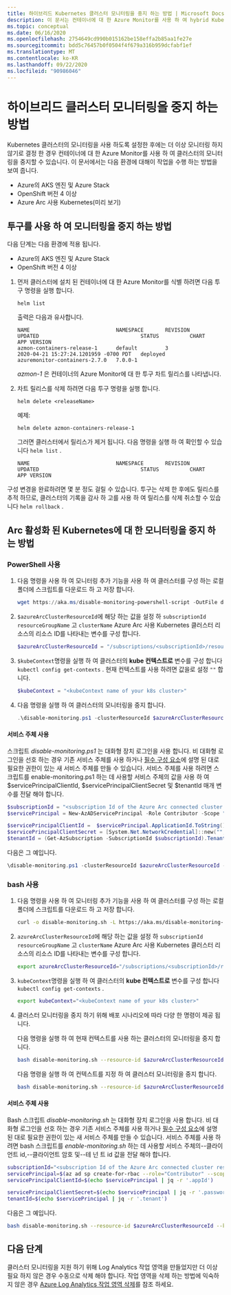 ```yaml
---
title: 하이브리드 Kubernetes 클러스터 모니터링을 중지 하는 방법 | Microsoft Docs
description: 이 문서는 컨테이너에 대 한 Azure Monitor를 사용 하 여 hybrid Kubernetes 클러스터의 모니터링을 중지 하는 방법을 설명 합니다.
ms.topic: conceptual
ms.date: 06/16/2020
ms.openlocfilehash: 2754649cd990b015162be158effa2b85aa1fe27e
ms.sourcegitcommit: bdd5c76457b0f0504f4f679a316b959dcfabf1ef
ms.translationtype: MT
ms.contentlocale: ko-KR
ms.lasthandoff: 09/22/2020
ms.locfileid: "90986046"
---
```

# <a name="how-to-stop-monitoring-your-hybrid-cluster"></a>하이브리드 클러스터 모니터링을 중지 하는 방법

Kubernetes 클러스터의 모니터링을 사용 하도록 설정한 후에는 더 이상 모니터링 하지 않기로 결정 한 경우 컨테이너에 대 한 Azure Monitor를 사용 하 여 클러스터의 모니터링을 중지할 수 있습니다. 이 문서에서는 다음 환경에 대해이 작업을 수행 하는 방법을 보여 줍니다.

- Azure의 AKS 엔진 및 Azure Stack
- OpenShift 버전 4 이상
- Azure Arc 사용 Kubernetes(미리 보기)

## <a name="how-to-stop-monitoring-using-helm"></a>투구를 사용 하 여 모니터링을 중지 하는 방법

다음 단계는 다음 환경에 적용 됩니다.

- Azure의 AKS 엔진 및 Azure Stack
- OpenShift 버전 4 이상

1. 먼저 클러스터에 설치 된 컨테이너에 대 한 Azure Monitor를 식별 하려면 다음 투구 명령을 실행 합니다.

    ```
    helm list
    ```

    출력은 다음과 유사합니다.

    ```
    NAME                            NAMESPACE       REVISION        UPDATED                                 STATUS          CHART                           APP VERSION
    azmon-containers-release-1      default         3               2020-04-21 15:27:24.1201959 -0700 PDT   deployed        azuremonitor-containers-2.7.0   7.0.0-1
    ```

    *azmon-1* 은 컨테이너의 Azure Monitor에 대 한 투구 차트 릴리스를 나타냅니다.

2. 차트 릴리스를 삭제 하려면 다음 투구 명령을 실행 합니다.

    `helm delete <releaseName>`

    예제:

    `helm delete azmon-containers-release-1`

    그러면 클러스터에서 릴리스가 제거 됩니다. 다음 명령을 실행 하 여 확인할 수 있습니다 `helm list` .

    ```
    NAME                            NAMESPACE       REVISION        UPDATED                                 STATUS          CHART                           APP VERSION
    ```

구성 변경을 완료하려면 몇 분 정도 걸릴 수 있습니다. 투구는 삭제 한 후에도 릴리스를 추적 하므로, 클러스터의 기록을 감사 하 고를 사용 하 여 릴리스를 삭제 취소할 수 있습니다 `helm rollback` .

## <a name="how-to-stop-monitoring-on-arc-enabled-kubernetes"></a>Arc 활성화 된 Kubernetes에 대 한 모니터링을 중지 하는 방법

### <a name="using-powershell"></a>PowerShell 사용

1. 다음 명령을 사용 하 여 모니터링 추가 기능을 사용 하 여 클러스터를 구성 하는 로컬 폴더에 스크립트를 다운로드 하 고 저장 합니다.

    ```powershell
    wget https://aka.ms/disable-monitoring-powershell-script -OutFile disable-monitoring.ps1
    ```

2. `$azureArcClusterResourceId`에 해당 하는 값을 설정 하 `subscriptionId` `resourceGroupName` 고 `clusterName` Azure Arc 사용 Kubernetes 클러스터 리소스의 리소스 ID를 나타내는 변수를 구성 합니다.

    ```powershell
    $azureArcClusterResourceId = "/subscriptions/<subscriptionId>/resourceGroups/<resourceGroupName>/providers/Microsoft.Kubernetes/connectedClusters/<clusterName>"
    ```

3. `$kubeContext`명령을 실행 하 여 클러스터의 **kube 컨텍스트로** 변수를 구성 합니다 `kubectl config get-contexts` . 현재 컨텍스트를 사용 하려면 값을로 설정 `""` 합니다.

    ```powershell
    $kubeContext = "<kubeContext name of your k8s cluster>"
    ```

4. 다음 명령을 실행 하 여 클러스터의 모니터링을 중지 합니다.

    ```powershell
    .\disable-monitoring.ps1 -clusterResourceId $azureArcClusterResourceId -kubeContext $kubeContext
    ```

#### <a name="using-service-principal"></a>서비스 주체 사용
스크립트 *disable-monitoring.ps1* 는 대화형 장치 로그인을 사용 합니다. 비 대화형 로그인을 선호 하는 경우 기존 서비스 주체를 사용 하거나 [필수 구성 요소](container-insights-enable-arc-enabled-clusters.md#prerequisites)에 설명 된 대로 필요한 권한이 있는 새 서비스 주체를 만들 수 있습니다. 서비스 주체를 사용 하려면 스크립트를 enable-monitoring.ps1 하는 데 사용할 서비스 주체의 값을 사용 하 여 $servicePrincipalClientId, $servicePrincipalClientSecret 및 $tenantId 매개 변수를 전달 해야 합니다.

```powershell
$subscriptionId = "<subscription Id of the Azure Arc connected cluster resource>"
$servicePrincipal = New-AzADServicePrincipal -Role Contributor -Scope "/subscriptions/$subscriptionId"

$servicePrincipalClientId =  $servicePrincipal.ApplicationId.ToString()
$servicePrincipalClientSecret = [System.Net.NetworkCredential]::new("", $servicePrincipal.Secret).Password
$tenantId = (Get-AzSubscription -SubscriptionId $subscriptionId).TenantId
```

다음은 그 예입니다. 

```powershell
\disable-monitoring.ps1 -clusterResourceId $azureArcClusterResourceId -kubeContext $kubeContext -servicePrincipalClientId $servicePrincipalClientId -servicePrincipalClientSecret $servicePrincipalClientSecret -tenantId $tenantId
```


### <a name="using-bash"></a>bash 사용

1. 다음 명령을 사용 하 여 모니터링 추가 기능을 사용 하 여 클러스터를 구성 하는 로컬 폴더에 스크립트를 다운로드 하 고 저장 합니다.

    ```bash
    curl -o disable-monitoring.sh -L https://aka.ms/disable-monitoring-bash-script
    ```

2. `azureArcClusterResourceId`에 해당 하는 값을 설정 하 `subscriptionId` `resourceGroupName` 고 `clusterName` Azure Arc 사용 Kubernetes 클러스터 리소스의 리소스 ID를 나타내는 변수를 구성 합니다.

    ```bash
    export azureArcClusterResourceId="/subscriptions/<subscriptionId>/resourceGroups/<resourceGroupName>/providers/Microsoft.Kubernetes/connectedClusters/<clusterName>"
    ```

3. `kubeContext`명령을 실행 하 여 클러스터의 **kube 컨텍스트로** 변수를 구성 합니다 `kubectl config get-contexts` .

    ```bash
    export kubeContext="<kubeContext name of your k8s cluster>"
    ```

4. 클러스터 모니터링을 중지 하기 위해 배포 시나리오에 따라 다양 한 명령이 제공 됩니다.

    다음 명령을 실행 하 여 현재 컨텍스트를 사용 하는 클러스터의 모니터링을 중지 합니다.

    ```bash
    bash disable-monitoring.sh --resource-id $azureArcClusterResourceId
    ```

    다음 명령을 실행 하 여 컨텍스트를 지정 하 여 클러스터 모니터링을 중지 합니다.

    ```bash
    bash disable-monitoring.sh --resource-id $azureArcClusterResourceId --kube-context $kubeContext
    ```

#### <a name="using-service-principal"></a>서비스 주체 사용
Bash 스크립트 *disable-monitoring.sh* 는 대화형 장치 로그인을 사용 합니다. 비 대화형 로그인을 선호 하는 경우 기존 서비스 주체를 사용 하거나 [필수 구성 요소](container-insights-enable-arc-enabled-clusters.md#prerequisites)에 설명 된 대로 필요한 권한이 있는 새 서비스 주체를 만들 수 있습니다. 서비스 주체를 사용 하려면 bash 스크립트를 *enable-monitoring.sh* 하는 데 사용할 서비스 주체의--클라이언트 id,--클라이언트 암호 및--테 넌 트 id 값을 전달 해야 합니다.

```bash
subscriptionId="<subscription Id of the Azure Arc connected cluster resource>"
servicePrincipal=$(az ad sp create-for-rbac --role="Contributor" --scopes="/subscriptions/${subscriptionId}")
servicePrincipalClientId=$(echo $servicePrincipal | jq -r '.appId')

servicePrincipalClientSecret=$(echo $servicePrincipal | jq -r '.password')
tenantId=$(echo $servicePrincipal | jq -r '.tenant')
```

다음은 그 예입니다.

```bash
bash disable-monitoring.sh --resource-id $azureArcClusterResourceId --kube-context $kubeContext --client-id $servicePrincipalClientId --client-secret $servicePrincipalClientSecret  --tenant-id $tenantId
```

## <a name="next-steps"></a>다음 단계

클러스터 모니터링을 지원 하기 위해 Log Analytics 작업 영역을 만들었지만 더 이상 필요 하지 않은 경우 수동으로 삭제 해야 합니다. 작업 영역을 삭제 하는 방법에 익숙하지 않은 경우 [Azure Log Analytics 작업 영역 삭제](../platform/delete-workspace.md)를 참조 하세요.
